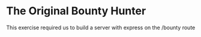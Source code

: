 The Original Bounty Hunter
====================

This exercise required us to build a server with express on the /bounty route 